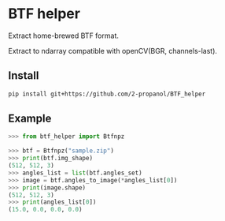 # BTF helper
Extract home-brewed BTF format.

Extract to ndarray compatible with openCV(BGR, channels-last).


## Install
```bash
pip install git+https://github.com/2-propanol/BTF_helper
```

## Example
```python
>>> from btf_helper import Btfnpz

>>> btf = Btfnpz("sample.zip")
>>> print(btf.img_shape)
(512, 512, 3)
>>> angles_list = list(btf.angles_set)
>>> image = btf.angles_to_image(*angles_list[0])
>>> print(image.shape)
(512, 512, 3)
>>> print(angles_list[0])
(15.0, 0.0, 0.0, 0.0)
```

